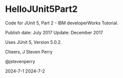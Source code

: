 # HelloJUnit5Part2

Code for JUnit 5, Part 2 - IBM developerWorks Tutorial.

Publish date: July 2017
Update: December 2017

Uses JUnit 5, Version 5.0.2.

Cheers,
J Steven Perry

@jstevenperry

2024-7-1
2024-7-2